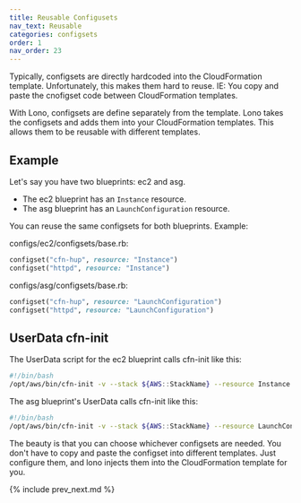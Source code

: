 ```yaml
---
title: Reusable Configusets
nav_text: Reusable
categories: configsets
order: 1
nav_order: 23
---
```


Typically, configsets are directly hardcoded into the CloudFormation template. Unfortunately, this makes them hard to reuse. IE: You copy and paste the cnofigset code between CloudFormation templates.

With Lono, configsets are define separately from the template. Lono takes the configsets and adds them into your CloudFormation templates. This allows them to be reusable with different templates.

## Example

Let's say you have two blueprints: ec2 and asg.

* The ec2 blueprint has an `Instance` resource.
* The asg blueprint has an `LaunchConfiguration` resource.

You can reuse the same configsets for both blueprints. Example:

configs/ec2/configsets/base.rb:

```ruby
configset("cfn-hup", resource: "Instance")
configset("httpd", resource: "Instance")
```

configs/asg/configsets/base.rb:

```ruby
configset("cfn-hup", resource: "LaunchConfiguration")
configset("httpd", resource: "LaunchConfiguration")
```

## UserData cfn-init

The UserData script for the ec2 blueprint calls cfn-init like this:

```bash
#!/bin/bash
/opt/aws/bin/cfn-init -v --stack ${AWS::StackName} --resource Instance --region ${AWS::Region}
```

The asg blueprint's UserData calls cfn-init like this:

```bash
#!/bin/bash
/opt/aws/bin/cfn-init -v --stack ${AWS::StackName} --resource LaunchConfiguration --region ${AWS::Region}
```

The beauty is that you can choose whichever configsets are needed.  You don't have to copy and paste the configset into different templates. Just configure them, and lono injects them into the CloudFormation template for you.

{% include prev_next.md %}
